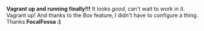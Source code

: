 **Vagrant up and running finally!!!**
It looks *good*, can't wait to work in it. Vagrant up! And thanks to the *Box* feature, I didn't have to configure a thing. Thanks **FocalFossa :)**
